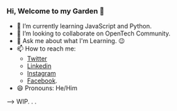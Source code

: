### Hi, Welcome to my Garden 👋

<!--
**JimmyLoloy98/JimmyLoloy98** is a ✨ _special_ ✨ repository because its `README.md` (this file) appears on your GitHub profile.

Here are some ideas to get you started:

<!-- - 🔭 I’m currently working on ... -->
- 🌱 I’m currently learning JavaScript and Python.
- 👯 I’m looking to collaborate on OpenTech Community.
- 💬 Ask me about what I'm Learning. 😉
- 📫 How to reach me: 
  * [Twitter](twitter.com/JimmyLoloy98)
  * [Linkedin](linkedin.com/in/jimmy-erick-loloy-laurencio-4b12971a4/)
  * [Instagram](instagram.com/JimmyLoloy98)
  * [Facebook](facebook.com/JimmyLoloy98). 
- 😄 Pronouns: He/Him
<!-- - 🤔 I’m looking for help with ... 😐 -->
<!-- - ⚡ Fun fact: ... 😐 -->
-->
WIP. . .
